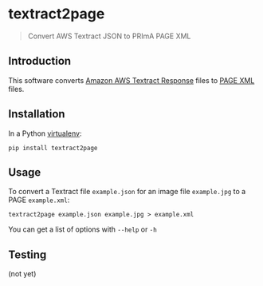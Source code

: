 # textract2page

> Convert AWS Textract JSON to PRImA PAGE XML


## Introduction

This software converts [Amazon AWS Textract Response](https://docs.aws.amazon.com/textract/latest/dg/how-it-works-document-layout.html)
files to [PAGE XML](https://github.com/PRImA-Research-Lab/PAGE-XML) files.

## Installation

In a Python [virtualenv](https://packaging.python.org/tutorials/installing-packages/#creating-virtual-environments):

    pip install textract2page

## Usage

To convert a Textract file `example.json` for an image file `example.jpg` to a PAGE `example.xml`:

    textract2page example.json example.jpg > example.xml

You can get a list of options with `--help` or `-h`

## Testing

(not yet)
